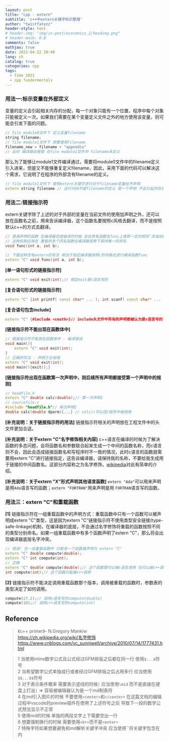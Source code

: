 ```yaml
---
layout: post
title: "cpp - extern"
subtitle: 'c++中extern关键字知识整理'
author: "twistfatezz"
header-style: text
# header-img: "img/in-post/economics_1/headimg.png"
# header-mask: 0.8
comments: false 
mathjax: true
date: 2021-04-22 20:40
lang: ch 
catalog: true 
categories: cpp
tags:
  - Time 2021
  - cpp fundermentals
---
```

### 用法一:标示变量在外部定义
变量的定义会引起相关内存的分配，每一个对象只能有一个位置，程序中每个对象只能被定义一次。如果我们需要在某个变量定义文件之外的地方使用该变量，则可能会引发下面的问题。

```c++
// file module0文件下 定义变量filename
string filename;
// file module1文件下 想要使用filename
filename_new = filename + "appendix"
// 此时 编译器会报错 在file module1文件中 filename未定义 
```

那么为了能够让module1文件编译通过，需要将module0文件中的filename定义引入进来，但是又不能够重复定义filename，因此，采用下面的代码可以解决这个需求，它说明了在程序的外部含有filename的定义。

```c++
// file module1文件下 使用extern关键字进行对于filename变量给予声明
extern string filename // 这行代码不是filename的定义 是一个声明 不会引起内存分配
```

### 用法二:链接指示符
extern关键字除了上述的对于外部的变量在当前文件的使用加声明之外，还可以放在函数名之前，用来告诉编译器，这个函数名要按照c风格去翻译，而不是按照默认c++的方式去翻译。
```c++
// 普通声明的函数 在编译器完成编译的时候 会在原有函数名func上按照一定的规则'添油加醋'
// 这种机制应用在 重载的多个同名函数在编译器视角下保持唯一的命名
void func(int a, int b);
```
```c++
// 下面这种含有extern的写法 相当于指定编译器按照c的风格去进行编译函数func
extern "C" void func(int a, int b);
```

**[单一语句形式的链接指示符]**
```c++
extern "C" void exit(int);// 假定exit是c语言写的
```

**[复合语句形式的链接指示符]**
```c++
extern "C" {int printf( const char* ... ); int scanf( const char* ... );}
```

**[复合语句包含include]**
```c++
extern "C" {#include <cmath>}// include头文件中所有的声明都被认为是c语言写的
```

**[链接指示符不能出现在函数体中]**
```c++
// 链接指示符不能放在函数体中 - 编译错误
void main(){
    extern "C" void exit(int);
}
// 正确的写法 - 声明于全局域
extern "C" void exit(int);
void main(){exit();}
```

**[链接指示符出现在函数第一次声明中，则后续所有声明都接受第一个声明中的规则]**
```c++
// headfile.h
extern "C" double calc(double);// 第一次声明1
// sourcefile.c 
#include "headfile.h"// 再次声明2
double calc(double dparm){...} // calc()可以在C程序中被调用
```
**[补充说明：关于链接指示符的用法]** 链接指示符相关的声明放在工程文件中的头文件更加合适。

**[补充说明：关于extern "C"名字修饰相关内容]** c++语言在编译的时候为了解决函数的多态问题，会将函数名和参数联合起来生成一个中间的函数名称，而c语言则不会，因此会造成链接函数名和写程序时不一致的情况，此时c语言的函数就需要用extern "C"进行链接指定，这告诉编译器，请保持我的名称，不要给我生成用于链接的中间函数名。这部分内容称之为名字修饰，[wikipedia](https://zh.wikipedia.org/wiki/名字修饰)对此有简单的介绍。

**[补充说明：关于extern "X"形式声明其他语言函数]** `extern "Ada"`可以用来声明是用`Ada`语言写的函数；`extern "FORTRAN"`用来声明是用 `FORTRAN`语言写的函数。


### 用法三：extern "C"和重载函数
**[1]** 链接指示符在一组重载函数中的声明方式：重载函数中只有一个函数可以被声明成extern "C"类型，这是因为extern "C"链接指示符不使用类型安全链接(type-safe-linkage)机制，在编译器的底层，不会通过名字修饰将重载的函数按照不同的类型分别命名。如果一组重载函数中有多个函数声明了extern "C"，那么将会出现编译器底层名字冲突。
```c++
// 错误! 在一组重载函数中 只能有一个函数被声明为 extern "C"
extern "C" double compute(double);
extern "C" int compute(int);
// 正确
extern "C" double compute(double);// 这个函数既可以被c语言调用 也可以被c++调用
int compute(int);// 这个函数只能被c++调用
```
**[2]** 链接指示符不能决定调用重载函数那个版本，调用被重载的函数时，参数表的类型决定了如何调用。
```c++
compute(27.2);// 调用c语言写的compute(double)
compute(10);// 调用c++语言写的compute(int)
```

## Reference
> 《c++ primer》- N.Gregory Mankiw <br>
> https://zh.wikipedia.org/wiki/名字修饰 <br>
> https://www.cnblogs.com/yc_sunniwell/archive/2010/07/14/1777431.html

> 1 当使用inline数学公式且公式经过GFM排版之后都在同一行 使用`$...$`符号<br>
> 2 当希望数学公式单独成行或者经过GFM排版之后占用多行 应当使用`$$...$$`符号<br>
> 3 对于表示条件概率 需要表示竖线的时候`|` 应当使用`\mid` 而不是直接在键盘上打出`|` => 容易被编辑器认为是一个md制表符<br>
> 4 在md引入图片的时候 不要使用`<center>`和`</center>` 在这篇文档的编辑过程中vscode的preview插件在使用了上述符号之后 导致下一段的数学公式预览显示不正常<br>
> 5 使用md的时候 单独的两段文字上下需要空出一行<br>
> 6 想要强制换行的时候 需要使用`<br>`而不是`<enter>`<br>
> 7 特殊字符如果想要避免和md解析关键字冲突 应当使用``将关键字包含在内
